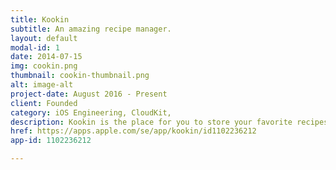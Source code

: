 ```yaml
---
title: Kookin
subtitle: An amazing recipe manager.
layout: default
modal-id: 1
date: 2014-07-15
img: cookin.png
thumbnail: cookin-thumbnail.png
alt: image-alt
project-date: August 2016 - Present
client: Founded
category: iOS Engineering, CloudKit,
description: Kookin is the place for you to store your favorite recipes and browse new ones. We decided to use CloudKit to host our users data, which means there is no backend that we have to maintain.
href: https://apps.apple.com/se/app/kookin/id1102236212
app-id: 1102236212

---
```

